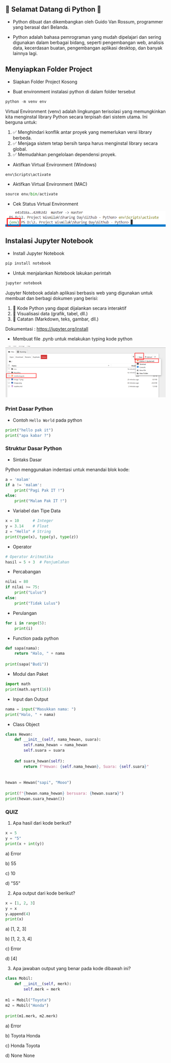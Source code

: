## 👋 Selamat Datang di Python 👋
- Python dibuat dan dikembangkan oleh Guido Van Rossum, programmer yang berasal dari Belanda.

- Python adalah bahasa pemrograman yang mudah dipelajari dan sering digunakan dalam berbagai bidang, seperti pengembangan web, analisis data, kecerdasan buatan, pengembangan aplikasi desktop, dan banyak lainnya lagi.

## Menyiapkan Folder Project
- Siapkan Folder Project Kosong

- Buat environment instalasi python di dalam folder tersebut

```python
python -m venv env
```

Virtual Environment (venv) adalah lingkungan terisolasi yang memungkinkan kita menginstal library Python secara terpisah dari sistem utama. Ini berguna untuk:
1. ✅ Menghindari konflik antar proyek yang memerlukan versi library berbeda.
2. ✅ Menjaga sistem tetap bersih tanpa harus menginstal library secara global.
3. ✅ Memudahkan pengelolaan dependensi proyek.

- Aktifkan Virtual Environment (Windows)
```python
env\Scripts\activate
```
- Aktifkan Virtual Environment (MAC)
```python
source env/bin/activate
```
- Cek Status Virtual Environment

![alt text](image-1.png)

## Instalasi Jupyter Notebook
- Install Jupyter Notebook

```python
pip install notebook
```

- Untuk menjalankan Notebook lakukan perintah

```python
jupyter notebook
```

Jupyter Notebook adalah aplikasi berbasis web yang digunakan untuk membuat dan berbagi dokumen yang berisi:
1. 📌 Kode Python yang dapat dijalankan secara interaktif
2. 📌 Visualisasi data (grafik, tabel, dll.)
3. 📌 Catatan (Markdown, teks, gambar, dll.)

Dokumentasi : https://jupyter.org/install

- Membuat file .pynb untuk melakukan typing kode python

![alt text](image-2.png)

### Print Dasar Python

- Contoh `Hello World` pada python

```python
print("hello pak it")
print("apa kabar ?")
```

### Struktur Dasar Python

- Sintaks Dasar

Python menggunakan indentasi untuk menandai blok kode:

```python
a = 'malam'
if a != 'malam':
    print("Pagi Pak IT !")
else:
    print("Malam Pak IT !")
```

- Variabel dan Tipe Data

```python
x = 10      # Integer
y = 3.14    # Float
z = "Hello" # String
print(type(x), type(y), type(z))
```

- Operator

```python
# Operator Aritmatika
hasil = 5 + 3  # Penjumlahan
```

- Percabangan

```python
nilai = 80
if nilai >= 75:
    print("Lulus")
else:
    print("Tidak Lulus")
```

- Perulangan

```python
for i in range(5):
    print(i)
```

- Function pada python

```python
def sapa(nama):
    return "Halo, " + nama

print(sapa("Budi"))
```

- Modul dan Paket

```python
import math
print(math.sqrt(16))
```

- Input dan Output

```python
nama = input("Masukkan nama: ")
print("Halo, " + nama)
```

- Class Object

```python
class Hewan:
    def __init__(self, nama_hewan, suara):
        self.nama_hewan = nama_hewan
        self.suara = suara

    def suara_hewan(self):
        return f"Hewan: {self.nama_hewan}, Suara: {self.suara}"
        

hewan = Hewan("sapi", "Mooo")

print(f"{hewan.nama_hewan} bersuara: {hewan.suara}")  
print(hewan.suara_hewan())
```

### QUIZ

1. Apa hasil dari kode berikut?

```python
x = 5
y = "5"
print(x + int(y))
```
a) Error

b) 55

c) 10

d) "55"

2. Apa output dari kode berikut?

```python
x = [1, 2, 3]
y = x
y.append(4)
print(x)
```
a) [1, 2, 3]

b) [1, 2, 3, 4]

c) Error

d) [4]

3. Apa jawaban output yang benar pada kode dibawah ini?

```python
class Mobil:
    def __init__(self, merk):
        self.merk = merk

m1 = Mobil("Toyota")
m2 = Mobil("Honda")

print(m1.merk, m2.merk)
```
a) Error

b) Toyota Honda

c) Honda Toyota

d) None None